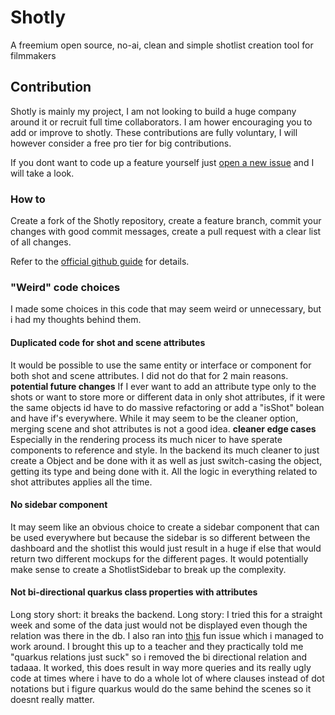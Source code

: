 # Shotly
A freemium open source, no-ai, clean and simple shotlist creation tool for filmmakers

## Contribution
Shotly is mainly my project, I am not looking to build a huge company around it or recruit full time collaborators. I am hower encouraging you to add or improve to shotly. These contributions are fully voluntary, I will however consider a free pro tier for big contributions.

If you dont want to code up a feature yourself just [open a new issue](https://github.com/YanikKendler/Shotly/issues/new) and I will take a look.

### How to
Create a fork of the Shotly repository, create a feature branch, commit your changes with good commit messages, create a pull request with a clear list of all changes.

Refer to the [official github guide](https://docs.github.com/en/pull-requests/collaborating-with-pull-requests/proposing-changes-to-your-work-with-pull-requests/creating-a-pull-request-from-a-fork) for details.

### "Weird" code choices
I made some choices in this code that may seem weird or unnecessary, but i had my thoughts behind them.

#### Duplicated code for shot and scene attributes
It would be possible to use the same entity or interface or component for both shot and scene attributes. I did not do that for 2 main reasons.
**potential future changes**
If I ever want to add an attribute type only to the shots or want to store more or different data in only shot attributes, if it were the same objects id have to do massive refactoring or add a "isShot" bolean and have if's everywhere. While it may seem to be the cleaner option, merging scene and shot attributes is not a good idea.
**cleaner edge cases**
Especially in the rendering process its much nicer to have sperate components to reference and style. In the backend its much cleaner to just create a Object and be done with it as well as just switch-casing the object, getting its type and being done with it. All the logic in everything related to shot attributes applies all the time.

#### No sidebar component
It may seem like an obvious choice to create a sidebar component that can be used everywhere but because the sidebar is so different between the dashboard and the shotlist this would just result in a huge if else that would return two different mockups for the different pages. It would potentially make sense to create a ShotlistSidebar to break up the complexity.

#### Not bi-directional quarkus class properties with attributes
Long story short: it breaks the backend.
Long story: I tried this for a straight week and some of the data just would not be displayed even though the relation was there in the db. I also ran into [this](https://stackoverflow.com/questions/79550566/quarkus-hibernate-orm-creates-flawed-associative-table-when-two-entities-with-o) fun issue which i managed to work around. I brought this up to a teacher and they practically told me "quarkus relations just suck" so i removed the bi directional relation and tadaaa. It worked, this does result in way more queries and its really ugly code at times where i have to do a whole lot of where clauses instead of dot notations but i figure quarkus would do the same behind the scenes so it doesnt really matter.
